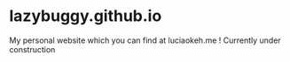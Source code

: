 # lazybuggy.github.io
My personal website which you can find at luciaokeh.me ! Currently under construction
